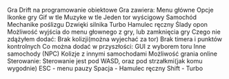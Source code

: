 Gra Drift na programowanie obiektowe
Gra zawiera:
  Menu główne
  Opcje
  Ikonke gry
  Gif w tle
  Muzyke w tle
  Jeden tor wyścigowy
  Samochód
  Mechanike poślizgu
  Dzwięki silnika
  Turbo
  Hamulec ręczny
  Ślady opon
  Możliwość wyjścia do menu głownego z gry, lub zamknięcia gry
Czego nie zdążyłem dodać:
  Brak kolizji(można wyjechać za tor)
  Brak timera i punktów kontrolnych
Co można dodać w przyszłości:
  GUI z  wyborem toru
  Inne samochody  (NPC)
  Kolizje z innymi samochodami
  Możliwość grania online
Sterowanie:
  Sterowanie jest pod WASD, oraz pod strzałkmi(jak komu wygodnie)
  ESC - menu pauzy
  Spacja - Hamulec ręczny
  Shift - Turbo

